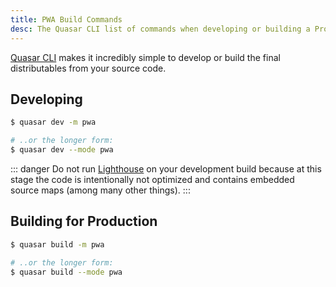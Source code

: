 ```yaml
---
title: PWA Build Commands
desc: The Quasar CLI list of commands when developing or building a Progressive Web App.
---
```

[Quasar CLI](/start/quasar-cli) makes it incredibly simple to develop or build the final distributables from your source code.

## Developing
```bash
$ quasar dev -m pwa

# ..or the longer form:
$ quasar dev --mode pwa
```

::: danger
Do not run [Lighthouse](https://developers.google.com/web/tools/lighthouse/) on your development build because at this stage the code is intentionally not optimized and contains embedded source maps (among many other things).
:::

## Building for Production
```bash
$ quasar build -m pwa

# ..or the longer form:
$ quasar build --mode pwa
```

